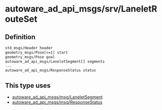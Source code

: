 # autoware_ad_api_msgs/srv/LaneletRouteSet

## Definition

```txt
std_msgs/Header header
geometry_msgs/Pose[<=1] start
geometry_msgs/Pose goal
autoware_ad_api_msgs/LaneletSegment[] segments
---
autoware_ad_api_msgs/ResponseStatus status
```

## This type uses

- [autoware_ad_api_msgs/msg/LaneletSegment](../../autoware_ad_api_msgs/msg/lanelet_segment.md)
- [autoware_ad_api_msgs/msg/ResponseStatus](../../autoware_ad_api_msgs/msg/response_status.md)
